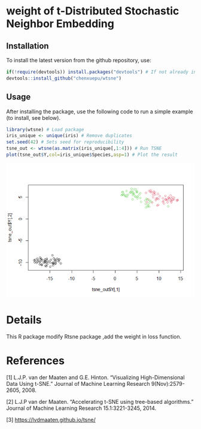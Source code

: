 
<!-- README.md is generated from README.Rmd. Please edit that file -->

# weight of t-Distributed Stochastic Neighbor Embedding

## Installation

To install the latest version from the github repository, use:

``` r
if(!require(devtools)) install.packages("devtools") # If not already installed
devtools::install_github("chenxuepu/wtsne")
```

## Usage

After installing the package, use the following code to run a simple
example (to install, see below).

``` r
library(wtsne) # Load package
iris_unique <- unique(iris) # Remove duplicates
set.seed(42) # Sets seed for reproducibility
tsne_out <- wtsne(as.matrix(iris_unique[,1:4])) # Run TSNE
plot(tsne_out$Y,col=iris_unique$Species,asp=1) # Plot the result
```

![](tools/example-1.png)<!-- -->

# Details

This R package modify Rtsne package ,add the weight in loss function.

# References

\[1\] L.J.P. van der Maaten and G.E. Hinton. “Visualizing
High-Dimensional Data Using t-SNE.” Journal of Machine Learning Research
9(Nov):2579-2605, 2008.

\[2\] L.J.P van der Maaten. “Accelerating t-SNE using tree-based
algorithms.” Journal of Machine Learning Research 15.1:3221-3245, 2014.

\[3\] <https://lvdmaaten.github.io/tsne/>
